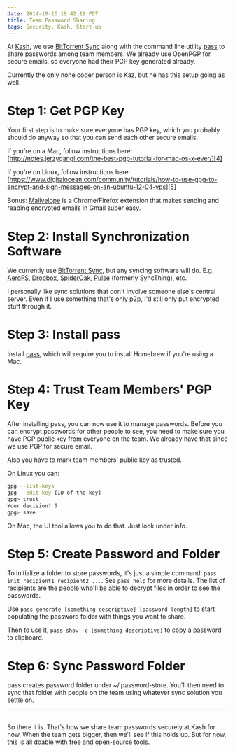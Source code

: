 ```yaml
---
date: 2014-10-16 19:42:19 PDT
title: Team Password Sharing
tags: Security, Kash, Start-up
---
```

At [Kash][1], we use [BitTorrent Sync][2] along with the command line utility
[pass][3] to share passwords among team members. We already use OpenPGP for
secure emails, so everyone had their PGP key generated already.

Currently the only none coder person is Kaz, but he has this setup going as
well.


# Step 1: Get PGP Key

Your first step is to make sure everyone has PGP key, which you probably should
do anyway so that you can send each other secure emails.

If you're on a Mac, follow instructions here:
[http://notes.jerzygangi.com/the-best-pgp-tutorial-for-mac-os-x-ever/][4]
 
If you're on Linux, follow instructions here:
[https://www.digitalocean.com/community/tutorials/how-to-use-gpg-to-encrypt-and-sign-messages-on-an-ubuntu-12-04-vps][5]

Bonus: [Mailvelope][6] is a Chrome/Firefox extension that makes sending and reading
encrypted emails in Gmail super easy.


# Step 2: Install Synchronization Software

We currently use [BitTorrent Sync][7], but any syncing software will do.
E.g. [AeroFS](https://www.aerofs.com/), [Dropbox](https://www.dropbox.com/),
[SpiderOak](https://spideroak.com/), [Pulse](https://ind.ie/pulse/) (formerly
SyncThing), etc.

I personally like sync solutions that don't involve someone else's central
server. Even if I use something that's only p2p, I'd still only put encrypted
stuff through it.


# Step 3: Install pass

Install [pass][3], which will require you to install Homebrew if you're using
a Mac.


# Step 4: Trust Team Members' PGP Key

After installing pass, you can now use it to manage passwords. Before you can
encrypt passwords for other people to see, you need to make sure you have PGP
public key from everyone on the team. We already have that since we use PGP for
secure email.

Also you have to mark team members' public key as trusted.

On Linux you can:

```bash
gpg --list-keys
gpg --edit-key [ID of the key]
gpg> trust
Your decision? 5
gpg> save
```

On Mac, the UI tool allows you to do that. Just look under info.


# Step 5: Create Password and Folder

To initialize a folder to store passwords, it's just a simple command: `pass
init recipient1 recipient2 ...`. See `pass help` for more details. The list of
recipients are the people who'll be able to decrypt files in order to see the
passwords.

Use `pass generate [something descriptive] [password length]` to start
populating the password folder with things you want to share.

Then to use it, `pass show -c [something descriptive]` to copy a password to
clipboard.


# Step 6: Sync Password Folder

pass creates password folder under ~/.password-store. You'll then need to sync
that folder with people on the team using whatever sync solution you settle on.

---
## 

So there it is. That's how we share team passwords securely at Kash for now.
When the team gets bigger, then we'll see if this holds up. But for now, this
is all doable with free and open-source tools.

  [1]: http://www.withkash.com
  [2]: http://www.bittorrent.com/sync/
  [3]: http://www.passwordstore.org/
  [4]: http://notes.jerzygangi.com/the-best-pgp-tutorial-for-mac-os-x-ever/
  [5]: https://www.digitalocean.com/community/tutorials/how-to-use-gpg-to-encrypt-and-sign-messages-on-an-ubuntu-12-04-vps
  [6]: https://www.mailvelope.com/
  [7]: http://www.bittorrent.com/sync/download
